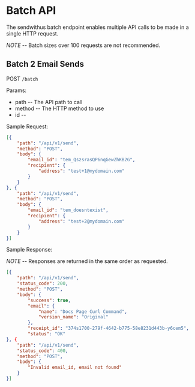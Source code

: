 # Batch API

The sendwithus batch endpoint enables multiple API calls
to be made in a single HTTP request.

*NOTE* -- Batch sizes over 100 requests are not recommended.


## Batch 2 Email Sends

POST `/batch`


Params:

- path -- The API path to call
- method -- The HTTP method to use
- id -- 


Sample Request:

```json
[{
    "path": "/api/v1/send",
    "method": "POST",
    "body": {
        "email_id": "tem_QszsrasQP6nqGewZhKB2G",
        "recipient": {
            "address": "test+1@mydomain.com"
        }
    }
}, {
    "path": "/api/v1/send",
    "method": "POST",
    "body": {
        "email_id": "tem_doesntexist",
        "recipient": {
            "address": "test+2@mydomain.com"
        }
    }
}]
```


Sample Response:


*NOTE* -- Responses are returned in the same order as requested.

```json
[{
    "path": "/api/v1/send",
    "status_code": 200,
    "method": "POST",
    "body": {
        "success": true,
        "email": {
            "name": "Docs Page Curl Command",
            "version_name": "Original"
        },
        "receipt_id": "374s1700-279f-4642-b775-58e8231d443b-y6cem5",
        "status": "OK"
}, {
    "path": "/api/v1/send",
    "status_code": 400,
    "method": "POST",
    "body": {
        "Invalid email_id, email not found"
    }
}]
```
